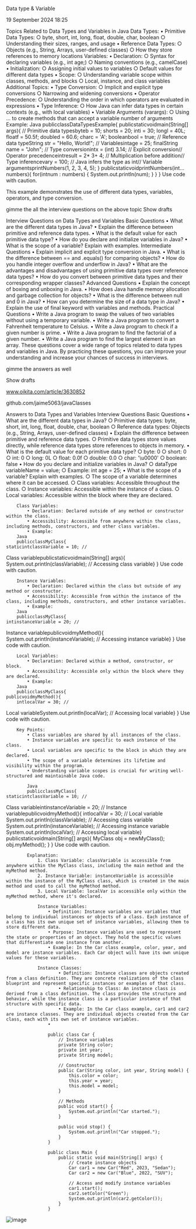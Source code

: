 Data type & Variable 

19 September 2024
18:25

Topics Related to Data Types and Variables in Java
Data Types:
	• Primitive Data Types:
		○ byte, short, int, long, float, double, char, boolean
		○ Understanding their sizes, ranges, and usage
	• Reference Data Types:
		○ Objects (e.g., String, Arrays, user-defined classes)
		○ How they store references to memory locations
Variables: 
	• Declaration:
		○ Syntax for declaring variables (e.g., int age;)
		○ Naming conventions (e.g., camelCase)
	• Initialization:
		○ Assigning initial values to variables
		○ Default values for different data types
	• Scope:
		○ Understanding variable scope within classes, methods, and blocks
		○ Local, instance, and class variables
Additional Topics:
	• Type Conversion:
		○ Implicit and explicit type conversions
		○ Narrowing and widening conversions
	• Operator Precedence:
		○ Understanding the order in which operators are evaluated in expressions
	• Type Inference:
		○ How Java can infer data types in certain contexts (e.g., with local variables)
	• Variable Arguments (varargs):
		○ Using ... to create methods that can accept a variable number of arguments
Example:
Java
publicclassDataTypesExample{
    publicstaticvoidmain(String[] args){
        // Primitive data typesbyteb = 10;
        shorts = 20;
        inti = 30;
        longl = 40L;
        floatf = 50.5f;
        doubled = 60.6;
        charc = 'A';
        booleanbool = true;
// Reference data typeString str = "Hello, World!";
// Variablesintage = 25;
        finalString name = "John";
// Type conversionintx = (int) 3.14; // Explicit conversion// Operator precedenceintresult = 2* 3+ 4; // Multiplication before addition// Type inferencevary = 100; // Java infers the type as int// Variable argumentsprintNumbers(1, 2, 3, 4, 5);
    }
publicstaticvoidprintNumbers(int... numbers){
        for(intnum : numbers) {
            System.out.println(num);
        }
    }
}
Use code with caution.

This example demonstrates the use of different data types, variables, operators, and type conversion.







gimme the all the interview questions on the above topic
Show drafts

Interview Questions on Data Types and Variables
Basic Questions
	• What are the different data types in Java?
	• Explain the difference between primitive and reference data types.
	• What is the default value for each primitive data type?
	• How do you declare and initialize variables in Java?
	• What is the scope of a variable? Explain with examples.
Intermediate Questions
	• Explain implicit and explicit type conversion in Java.
	• What is the difference between == and .equals() for comparing objects?
	• How do you handle integer overflow and underflow in Java?
	• What are the advantages and disadvantages of using primitive data types over reference data types?
	• How do you convert between primitive data types and their corresponding wrapper classes?
Advanced Questions
	• Explain the concept of boxing and unboxing in Java.
	• How does Java handle memory allocation and garbage collection for objects?
	• What is the difference between null and 0 in Java?
	• How can you determine the size of a data type in Java?
	• Explain the use of final keyword with variables and methods.
Practical Questions
	• Write a Java program to swap the values of two variables without using a temporary variable.
	• Write a Java program to convert a Fahrenheit temperature to Celsius.
	• Write a Java program to check if a given number is prime.
	• Write a Java program to find the factorial of a given number.
	• Write a Java program to find the largest element in an array.
These questions cover a wide range of topics related to data types and variables in Java. By practicing these questions, you can improve your understanding and increase your chances of success in interviews.








gimme the answers as well

Show drafts

www.oikita.com/article/3630852

github.com/jaime5063/javaClasses

Answers to Data Types and Variables Interview Questions
Basic Questions
	• What are the different data types in Java? 
		○ Primitive data types: byte, short, int, long, float, double, char, boolean
		○ Reference data types: Objects (e.g., String, Arrays, user-defined classes)
	• Explain the difference between primitive and reference data types. 
		○ Primitive data types store values directly, while reference data types store references to objects in memory.
	• What is the default value for each primitive data type? 
		○ byte: 0
		○ short: 0
		○ int: 0
		○ long: 0L
		○ float: 0.0f
		○ double: 0.0
		○ char: '\u0000'
		○ boolean: false
	• How do you declare and initialize variables in Java? 
		○ dataType variableName = value;
		○ Example: int age = 25;
	• What is the scope of a variable? Explain with examples. 
		○ The scope of a variable determines where it can be accessed.
		○ Class variables: Accessible throughout the class.
		○ Instance variables: Accessible within the instance of a class.
		○ Local variables: Accessible within the block where they are declared.

		Class Variables:
			• Declaration: Declared outside of any method or constructor within the class.
			• Accessibility: Accessible from anywhere within the class, including methods, constructors, and other class variables.
			• Example:
		Java
		publicclassMyClass{
    staticintclassVariable = 10; // 
Class variablepublicstaticvoidmain(String[] args){
        System.out.println(classVariable); // Accessing class variable}
}
		Use code with caution.
		
		Instance Variables:
			• Declaration: Declared within the class but outside of any method or constructor.
			• Accessibility: Accessible from within the instance of the class, including methods, constructors, and other instance variables.
			• Example:
		Java
		publicclassMyClass{
    intinstanceVariable = 20; // 
Instance variablepublicvoidmyMethod(){
        System.out.println(instanceVariable); // Accessing instance variable}
}
		Use code with caution.
		
		Local Variables:
			• Declaration: Declared within a method, constructor, or block.
			• Accessibility: Accessible only within the block where they are declared.
			• Example:
		Java
		publicclassMyClass{
    publicvoidmyMethod(){
        intlocalVar = 30; //
 Local variableSystem.out.println(localVar); // Accessing local variable}
}
		Use code with caution.
		
		Key Points:
			• Class variables are shared by all instances of the class.
			• Instance variables are specific to each instance of the class.
			• Local variables are specific to the block in which they are declared.
			• The scope of a variable determines its lifetime and visibility within the program.
			• Understanding variable scopes is crucial for writing well-structured and maintainable Java code.

			Java
			publicclassMyClass{
    staticintclassVariable = 10; // 
Class variableintinstanceVariable = 20; // Instance variablepublicvoidmyMethod(){
        intlocalVar = 30; // Local variable
System.out.println(classVariable); // Accessing class variable
System.out.println(instanceVariable); // Accessing instance variable
System.out.println(localVar); // Accessing local variable}
			publicstaticvoidmain(String[] args){
        MyClass obj = newMyClass();
        obj.myMethod();
    }
}
			Use code with caution.
			
			Explanation:
				1. Class Variable: classVariable is accessible from anywhere within the MyClass class, including the main method and the myMethod method.
				2. Instance Variable: instanceVariable is accessible within the instance of the MyClass class, which is created in the main method and used to call the myMethod method.
				3. Local Variable: localVar is accessible only within the myMethod method, where it's declared.

				Instance Variables:
					• Definition: Instance variables are variables that belong to individual instances or objects of a class. Each instance of a class has its own unique set of instance variables, allowing them to store different data.
					• Purpose: Instance variables are used to represent the state or properties of an object. They hold the specific values that differentiate one instance from another.
					• Example: In the Car class example, color, year, and model are instance variables. Each Car object will have its own unique values for these variables.

				Instance Classes:
						• Definition: Instance classes are objects created from a class definition. They are concrete realizations of the class blueprint and represent specific instances or examples of that class.
						• Relationship to Class: An instance class is derived from a class definition. The class provides the structure and behavior, while the instance class is a particular instance of that structure with specific data.
						• Example: In the Car class example, car1 and car2 are instance classes. They are individual objects created from the Car class, each with its own set of instance variables.
					• 

					public class Car {
					    // Instance variables
					    private String color;
					    private int year;
					    private String model;
					
					    // Constructor
					    public Car(String color, int year, String model) {
					        this.color = color;
					        this.year = year;
					        this.model = model;
					    }
					
					    // Methods
					    public void start() {
					        System.out.println("Car started.");
					    }
					
					    public void stop() {
					        System.out.println("Car stopped.");
					    }
					}
					
					public class Main {
					    public static void main(String[] args) {
					        // Create instance objects
					        Car car1 = new Car("Red", 2023, "Sedan");
					        Car car2 = new Car("Blue", 2022, "SUV");
					
					        // Access and modify instance variables
					        car1.start();
					        car2.setColor("Green");
					        System.out.println(car2.getColor());
					    }
					}
![image](https://github.com/user-attachments/assets/c6b1eb38-bb92-4f83-b148-3dffd935f1d7)

